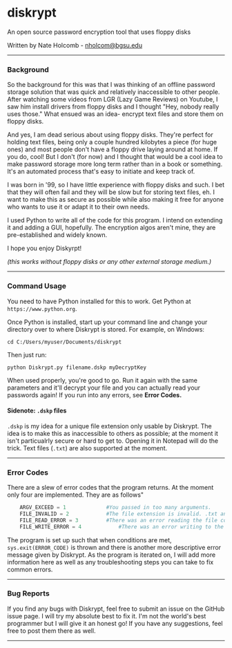 # diskrypt

An open source password encryption tool that uses floppy disks 

Written by Nate Holcomb - nholcom@bgsu.edu

----

### Background

So the background for this was that I was thinking of an offline password 
storage solution that was quick and relatively inaccessible to other people. 
After watching some videos from LGR (Lazy Game Reviews) on Youtube, I saw him 
install drivers from floppy disks and I thought "Hey, nobody really uses those."
What ensued was an idea- encrypt text files and store them on floppy disks. 

And yes, I am dead serious about using floppy disks. They're perfect for holding
text files, being only a couple hundred kilobytes a piece (for huge ones) and 
most people don't have a floppy drive laying around at home. If you do, cool! 
But I don't (for now) and I thought that would be a cool idea to make password
storage more long term rather than in a book or something. It's an automated 
process that's easy to initiate and keep track of. 

I was born in '99, so I have little experience with floppy disks and such. I bet
that they will often fail and they will be slow but for storing text files, eh. 
I want to make this as secure as possible while also making it free for anyone
who wants to use it or adapt it to their own needs. 

I used Python to write all of the code for this program. I intend on extending it
and adding a GUI, hopefully. The encryption algos aren't mine, they are 
pre-established and widely known. 

I hope you enjoy Diskyrpt!

*(this works without floppy disks or any other external storage medium.)*

----

### Command Usage

You need to have Python installed for this to work. Get Python at `https://www.python.org`.

Once Python is installed, start up your command line and change your directory
over to where Diskrypt is stored. For example, on Windows:

`cd C:/Users/myuser/Documents/diskrypt`

Then just run:

`python Diskrypt.py filename.dskp myDecryptKey`

When used properly, you're good to go. Run it again with the same parameters and
it'll decrypt your file and you can actually read your passwords again! If you
run into any errors, see **Error Codes.**

#### Sidenote: `.dskp` files

`.dskp` is my idea for a unique file extension only usable by Diskrypt. The idea
is to make this as inaccessible to others as possible; at the moment it isn't 
particualrly secure or hard to get to. Opening it in Notepad will do the trick.
Text files (`.txt`) are also supported at the moment.

----

### Error Codes

There are a slew of error codes that the program returns. At the moment only four
are implemented. They are as follows"

```python
	ARGV_EXCEED = 1				#You passed in too many arguments.
	FILE_INVALID = 2			#The file extension is invalid. .txt and .dskp only!
	FILE_READ_ERROR = 3			#There was an error reading the file contents.
	FILE_WRITE_ERROR = 4			#There was an error writing to the file.
```

The program is set up such that when conditions are met, `sys.exit(ERROR_CODE)`
is thrown and there is another more descriptive error message given by Diskrypt.
As the program is iterated on, I will add more information here as well as any 
troubleshooting steps you can take to fix common errors. 

----

### Bug Reports

If you find any bugs with Diskrypt, feel free to submit an issue on the GitHub
issue page. I will try my absolute best to fix it. I'm not the world's best 
programmer but I will give it an honest go! If you have any suggestions, feel
free to post them there as well. 

----
